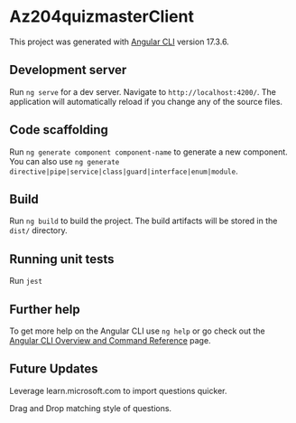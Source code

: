 # Az204quizmasterClient

This project was generated with [Angular CLI](https://github.com/angular/angular-cli) version 17.3.6.

## Development server

Run `ng serve` for a dev server. Navigate to `http://localhost:4200/`. The application will automatically reload if you change any of the source files.

## Code scaffolding

Run `ng generate component component-name` to generate a new component. You can also use `ng generate directive|pipe|service|class|guard|interface|enum|module`.

## Build

Run `ng build` to build the project. The build artifacts will be stored in the `dist/` directory.

## Running unit tests

Run `jest`


## Further help

To get more help on the Angular CLI use `ng help` or go check out the [Angular CLI Overview and Command Reference](https://angular.io/cli) page.


## Future Updates

Leverage learn.microsoft.com to import questions quicker.

Drag and Drop matching style of questions.